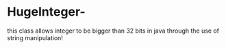 # HugeInteger-
this class allows integer to be bigger than 32 bits in java through the use of string manipulation!
